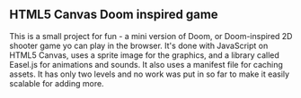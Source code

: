 ## HTML5 Canvas Doom inspired game
This is a small project for fun - a mini version of Doom, or Doom-inspired 2D shooter game yo can play in the browser.
It's done with JavaScript on HTML5 Canvas, uses a sprite image for the graphics, and a library called Easel.js for animations and sounds. It also uses a manifest file for caching assets.
It has only two levels and no work was put in so far to make it easily scalable for adding more.
